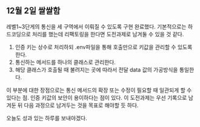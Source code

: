 ## 12월 2일 쌀쌀함

레벨1~3단게의 통신을 세 구역에서 이뤄질 수 있도록 구현 완료했다.
기본적으로는 하드코딩으로 처리를 했는데 리팩토링을 한다면 도전과제로 남겨둘 수 있을 것 같다.

1. 인증 키는 상수로 처리하되 .env파일을 통해 호출만으로 키값을 관리할 수 있도록 한다.
2. 통신하는 메서드를 하나의 클래스로 관리한다. 
3. 해당 클래스가 호출될 때 불려지는 곳에 따라서 전달 data 값의 가공방식을 통일한다.

이 부분에 대한 장점으로는 통신 메서드의 확장 또는 수정이 필요할 때 일관되게 할 수 있다는 점.
인증 키값의 보안이 용이하다는 점이 있다. 
이 도전과제는 우선 기록으로 남겨둔 뒤 다음 과정으로 남겨두는 것을 목표로 해야할 듯 하다. 

오늘도 성과 있는 하루를 보내야겠다.